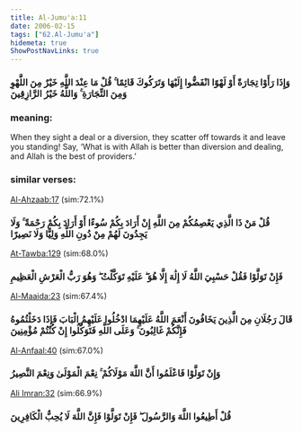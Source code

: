 ```yaml
---
title: Al-Jumu'a:11
date: 2006-02-15
tags: ["62.Al-Jumu'a"]
hidemeta: true 
ShowPostNavLinks: true 
---
```

### وَإِذَا رَأَوْا تِجَارَةً أَوْ لَهْوًا انْفَضُّوا إِلَيْهَا وَتَرَكُوكَ قَائِمًا ۚ قُلْ مَا عِنْدَ اللَّهِ خَيْرٌ مِنَ اللَّهْوِ وَمِنَ التِّجَارَةِ ۚ وَاللَّهُ خَيْرُ الرَّازِقِينَ
### meaning: 
When they sight a deal or a diversion, they scatter off towards it and leave you standing! Say, ‘What is with Allah is better than diversion and dealing, and Allah is the best of providers.’
### similar verses: 

[Al-Ahzaab:17](/33/17) (sim:72.1%)

### قُلْ مَنْ ذَا الَّذِي يَعْصِمُكُمْ مِنَ اللَّهِ إِنْ أَرَادَ بِكُمْ سُوءًا أَوْ أَرَادَ بِكُمْ رَحْمَةً ۚ وَلَا يَجِدُونَ لَهُمْ مِنْ دُونِ اللَّهِ وَلِيًّا وَلَا نَصِيرًا

[At-Tawba:129](/9/129) (sim:68.0%)

### فَإِنْ تَوَلَّوْا فَقُلْ حَسْبِيَ اللَّهُ لَا إِلَٰهَ إِلَّا هُوَ ۖ عَلَيْهِ تَوَكَّلْتُ ۖ وَهُوَ رَبُّ الْعَرْشِ الْعَظِيمِ

[Al-Maaida:23](/5/23) (sim:67.4%)

### قَالَ رَجُلَانِ مِنَ الَّذِينَ يَخَافُونَ أَنْعَمَ اللَّهُ عَلَيْهِمَا ادْخُلُوا عَلَيْهِمُ الْبَابَ فَإِذَا دَخَلْتُمُوهُ فَإِنَّكُمْ غَالِبُونَ ۚ وَعَلَى اللَّهِ فَتَوَكَّلُوا إِنْ كُنْتُمْ مُؤْمِنِينَ

[Al-Anfaal:40](/8/40) (sim:67.0%)

### وَإِنْ تَوَلَّوْا فَاعْلَمُوا أَنَّ اللَّهَ مَوْلَاكُمْ ۚ نِعْمَ الْمَوْلَىٰ وَنِعْمَ النَّصِيرُ

[Ali Imran:32](/3/32) (sim:66.9%)

### قُلْ أَطِيعُوا اللَّهَ وَالرَّسُولَ ۖ فَإِنْ تَوَلَّوْا فَإِنَّ اللَّهَ لَا يُحِبُّ الْكَافِرِينَ
